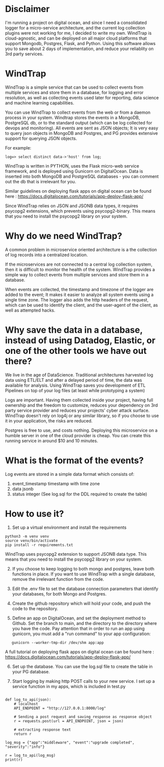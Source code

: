 # Disclaimer
I'm running a project on digital ocean, and since I need a consolidated logger for a micro-service architecture, and the current log collection plugins were not working for me, I decided to write my own. WindTrap is cloud-agnostic, and can be deployed on all major cloud platforms that support Mongodb, Postgres, Flask, and Python. Using this software allows you to save about 2 days of implementation, and reduce your reliablity on 3rd party services.

# WindTrap
WindTrap is a simple service that can be used to collect events from multiple services and store them in a database, for logging and error resolution, as well as collecting events used later for reporting, data science and machine learning capabilities.

You can use WindTrap to collect events from the web or from a daemon process in your system. Windtrap stores the events in a MongoDB, PostgreSQL db, or to the standard output (which can be log collected for devops and monitoring). All events are sent as JSON objects; It is very easy to query json objects in MongoDB and Postgres, and PG provides extensive support for querying JSON objects.

For example:

```
log=> select distinct data->'host' from log;
```

WindTrap is written in PYTHON, uses the Flask micro-web service framework, and is deployed using Gunicorn on DigitalOcean. Data is inserted into both MongoDB and PostgreSQL databases - you can comment out the db that is irrelevant for you.

Similar guidelines on deploying flask apps on digital ocean can be found here : https://docs.digitalocean.com/tutorials/app-deploy-flask-app/

Since WindTrap relies on JSON and JSONB data types, it requires psycopg2 extensions, which prevents using psycopg2-binary. This means that you need to install the psycopg2 library on your system.


# Why do we need WindTrap?
A common problem in microservice oriented architecture is a the collection of log records into a centralized location.

If the microservices are not connected to a central log collection system, then it is difficult to monitor the health of the system. WindTrap provides a simple way to collect events from multiple services and store them in a database.

When events are collected, the timestamp and timezone of the logger are added to the event; It makes it easier to analyze all system events using a single time zone.
The logger also adds the http headers of the request, which can be used to identify the client, and the user-agent of the client, as well as attempted hacks.

# Why save the data in a database, instead of using Datadog, Elastic, or one of the other tools we have out there?

We live in the age of DataScience. Traditional architectures harvested log data using ETL/ELT and after a delayed period of time, the data was available for analysis. Using WindTrap saves you development of ETL Pipelines on top of your log files (at least while prototyping a system)

Logs are important. Having them collected inside your project, having full ownership and the freedom to customize, reduces your dependency on 3rd party service provider and reduces your projects' cyber attack surface. WindTrap doesn't rely on log4j or any similar library, so if you choose to use it in your application, the risks are reduced.

Postgres is free to use, and costs nothing. Deploying this microservice on a humble server in one of the cloud provider is cheap. You can create this running service in around $10 and 10 minutes.

# What is the format of the events?
Log events are stored in a simple data format which consists of:
1. event_timestamp timestamp with time zone
2. data jsonb
3. status integer
(See log.sql for the DDL required to create the table)

# How to use it?

1. Set up a virtual environment and install the requirements

```
python3 -m venv venv
source venv/bin/activate
pip install -r requirements.txt
```
WindTrap uses psycopg2 extension to support JSONB data type. This means that you need to install the psycopg2 library on your system.

2. If you choose to keep logging to both mongo and postgres, leave both functions in place. If you want to use WindTrap with a single database, remove the irrelevant function from the code.

3. Edit the .env file to set the database connection parameters that identify your databases, for both Mongo and Postgres.

4. Create the github repository which will hold your code, and push the code to the repository.

5. Define an app on DigitalOcean, and set the deployment method to Github. Set the branch to main, and the directory to the directory where you have the code. Pay attention that in order to run an app using gunicorn, you must add a "run command" to your app configuration:
   
```
   gunicorn --worker-tmp-dir /dev/shm app:app
```

A full tutorial on deploying flask apps on digital ocean can be found here : https://docs.digitalocean.com/tutorials/app-deploy-flask-app/

6. Set up the database. You can use the log.sql file to create the table in your PG database.

7. Start logging by making http POST calls to your new service. I set up a service function in my apps, which is included in test.py

```

def log_to_api(json):    
    # localhost
    API_ENDPOINT = "http://127.0.0.1:8000/log"
    
    # Sending a post request and saving response as response object
    r = requests.post(url = API_ENDPOINT, json = json)

    # extracting response text 
    return r
    
log_msg = {"app":"middleware", "event":"upgrade completed", "severity":"info"}

r = log_to_api(log_msg)
print(r)

```





